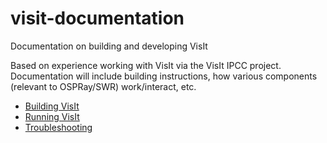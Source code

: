 # visit-documentation
Documentation on building and developing VisIt

Based on experience working with VisIt via the VisIt IPCC project.
Documentation will include building instructions, how various components
(relevant to OSPRay/SWR) work/interact, etc.

- [Building VisIt](building.md)
- [Running VisIt](running.md)
- [Troubleshooting](troubleshooting.md)
